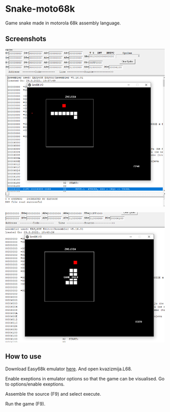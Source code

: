 # Snake-moto68k

Game snake made in motorola 68k assembly language.

## Screenshots

![Snake game](./Images/screenshot_1.png)

![Snake game](./Images/screenshot_2.png)

## How to use

Download Easy68k emulator [here](http://www.easy68k.com/). And open kvazizmija.L68.

Enable exeptions in emulator options so that the game can be visualised. Go to options/enable exeptions.

Assemble the source (F9) and select execute.

Run the game (F9).
